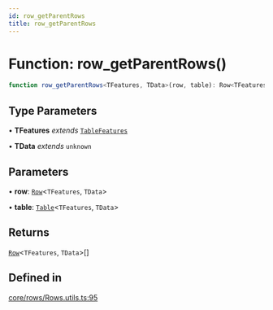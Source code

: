 ```yaml
---
id: row_getParentRows
title: row_getParentRows
---
```


# Function: row\_getParentRows()

```ts
function row_getParentRows<TFeatures, TData>(row, table): Row<TFeatures, TData>[]
```

## Type Parameters

• **TFeatures** *extends* [`TableFeatures`](../interfaces/tablefeatures.md)

• **TData** *extends* `unknown`

## Parameters

• **row**: [`Row`](../type-aliases/row.md)\<`TFeatures`, `TData`\>

• **table**: [`Table`](../type-aliases/table.md)\<`TFeatures`, `TData`\>

## Returns

[`Row`](../type-aliases/row.md)\<`TFeatures`, `TData`\>[]

## Defined in

[core/rows/Rows.utils.ts:95](https://github.com/TanStack/table/blob/b1e6b79157b0debc7222660572b06c8b857f4605/packages/table-core/src/core/rows/Rows.utils.ts#L95)
